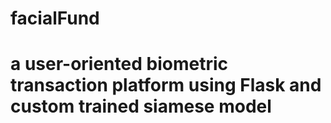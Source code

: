 # facialFund
# a user-oriented biometric transaction platform using Flask and custom trained siamese model
